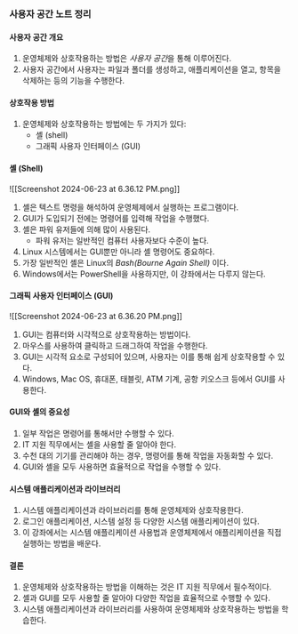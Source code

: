 ### 사용자 공간 노트 정리

#### 사용자 공간 개요
1. 운영체제와 상호작용하는 방법은 *사용자 공간*을 통해 이루어진다.
2. 사용자 공간에서 사용자는 파일과 폴더를 생성하고, 애플리케이션을 열고, 항목을 삭제하는 등의 기능을 수행한다.

#### 상호작용 방법
1. 운영체제와 상호작용하는 방법에는 두 가지가 있다:
   - 셸 (shell)
   - 그래픽 사용자 인터페이스 (GUI)

#### 셸 (Shell)
![[Screenshot 2024-06-23 at 6.36.12 PM.png]]
1. 셸은 텍스트 명령을 해석하여 운영체제에서 실행하는 프로그램이다.
2. GUI가 도입되기 전에는 명령어를 입력해 작업을 수행했다.
3. 셸은 파워 유저들에 의해 많이 사용된다.
   - 파워 유저는 일반적인 컴퓨터 사용자보다 수준이 높다.
4. Linux 시스템에서는 GUI뿐만 아니라 셸 명령어도 중요하다.
5. 가장 일반적인 셸은 Linux의 *Bash(Bourne Again Shell)* 이다.
6. Windows에서는 PowerShell을 사용하지만, 이 강좌에서는 다루지 않는다.

#### 그래픽 사용자 인터페이스 (GUI)
![[Screenshot 2024-06-23 at 6.36.20 PM.png]]
1. GUI는 컴퓨터와 시각적으로 상호작용하는 방법이다.
2. 마우스를 사용하여 클릭하고 드래그하여 작업을 수행한다.
3. GUI는 시각적 요소로 구성되어 있으며, 사용자는 이를 통해 쉽게 상호작용할 수 있다.
4. Windows, Mac OS, 휴대폰, 태블릿, ATM 기계, 공항 키오스크 등에서 GUI를 사용한다.

#### GUI와 셸의 중요성
1. 일부 작업은 명령어를 통해서만 수행할 수 있다.
2. IT 지원 직무에서는 셸을 사용할 줄 알아야 한다.
3. 수천 대의 기기를 관리해야 하는 경우, 명령어를 통해 작업을 자동화할 수 있다.
4. GUI와 셸을 모두 사용하면 효율적으로 작업을 수행할 수 있다.

#### 시스템 애플리케이션과 라이브러리
1. 시스템 애플리케이션과 라이브러리를 통해 운영체제와 상호작용한다.
2. 로그인 애플리케이션, 시스템 설정 등 다양한 시스템 애플리케이션이 있다.
3. 이 강좌에서는 시스템 애플리케이션 사용법과 운영체제에서 애플리케이션을 직접 실행하는 방법을 배운다.

#### 결론
1. 운영체제와 상호작용하는 방법을 이해하는 것은 IT 지원 직무에서 필수적이다.
2. 셸과 GUI를 모두 사용할 줄 알아야 다양한 작업을 효율적으로 수행할 수 있다.
3. 시스템 애플리케이션과 라이브러리를 사용하여 운영체제와 상호작용하는 방법을 학습한다.